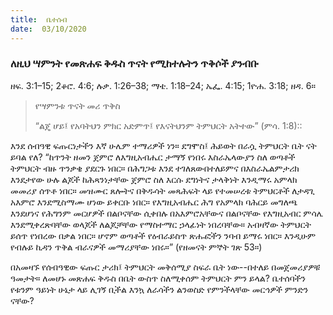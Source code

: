 ```yaml
---
title:  ቤተሰብ
date:  03/10/2020
---
```


### ለዚህ ሣምንት የመጽሐፍ ቅዱስ ጥናት የሚከተሉትን ጥቅሶች ያንብቡ
ዘፍ. 3:1–15; 2ቆሮ. 4:6; ሉቃ. 1:26–38; ማቴ. 1:18–24; ኤፌ. 4:15; 1ዮሐ. 3:18; ዘዳ. 6።

> <p>የሣምንቱ ጥናት መሪ ጥቅስ</p>
> “ልጄ ሆይ፤ የአባትህን ምክር አድምጥ፤ የእናትህንም ትምህርት አትተው” (ምሳ. 1:8)::

እንደ ሰብዓዊ ፍጡርነታችን እኛ ሁሌም ተማሪዎች ነን። ደግሞስ፤ ሕይወት በራሷ ትምህርት ቤት ናት ይባል የለ?  “ከጥንት ዘመን ጀምሮ ለእግዚአብሔር ታማኝ የነበሩ እስራኤላውያን ስለ ወጣቶች ትምህርት ብዙ ጥንቃቄ ያደርጉ ነበር።  በሕግጋቱ እንደ ተገለጸውበተለይምና በእስራኤልምታሪክ እንደታየው ሁሉ ልጆች ከሕጻንነታቸው ጀምሮ ስለ እርሱ ደግነትና ታላቅነት እንዲማሩ አምላክ መመሪያ ሰጥቶ ነበር። መዝሙር ጸሎትና በቅዱሳት መጻሕፍት ላይ የተመሠረቱ ትምህርቶች ለታዳጊ አእምሮ እንደሚስማሙ ሆነው ይቀርቡ ነበር። የእግዚአብሔር ሕግ የአምላክ ባሕርይ መግለጫ እንደሆነና የሕግንም መርሆዎች በልቦናቸው ሲቀበሉ በአእምሮአቸውና በልቦናቸው የእግዚአብር ምሳሌ እንደሚቀረጽባቸው ወላጆች ለልጆቻቸው የማስተማር ኃላፊነት ነበረባቸው። አብዛኛው ትምህርት ይሰጥ የነበረው በቃል ነበር። ሆኖም ወጣቶች የዕብራይስጥ ጽሑፎችን ንባብ ይማሩ ነበር። እንዲሁም የብሉይ ኪዳን ጥቅል ብራናዎች መማሪያቸው ነበሩ።” (የዘመናት ምኞት ገጽ 53።)

በአመዛኙ የሰብዓዊው ፍጡር ታሪክ፤ ትምህርት መቅሰሚያ ስፍራ ቤት ነው--በተለይ በመጀመሪያዎቹ ዓመታት። ለመሆኑ መጽሐፍ ቅዱስ በቤት ውስጥ ስለሚቀሰም ትምህርት ምን ይላል? ቤተሰባችን የቱንም ዓይነት ሁኔታ ላይ ሊገኝ ቢችል እንኳ ለራሳችን ልንወስድ የምንችላቸው መርኅዎች ምንድን ናቸው?